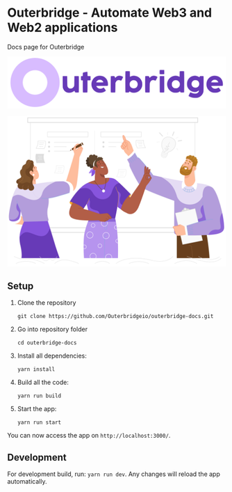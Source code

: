 # Outerbridge - Automate Web3 and Web2 applications

Docs page for Outerbridge

![Outerbridge](/public/outerbridge_brand.svg)

![Outerbridge Screenshot](/public/banner_svg.svg)

## Setup
1. Clone the repository
	```
	git clone https://github.com/Outerbridgeio/outerbridge-docs.git
	```

2. Go into repository folder
	```
	cd outerbridge-docs
	```

3. Install all dependencies:
	```
	yarn install
	```

4. Build all the code:
	```
	yarn run build
	```

5. Start the app:
	```
	yarn run start
	```

You can now access the app on `http://localhost:3000/`.

## Development
For development build, run: `yarn run dev`. Any changes will reload the app automatically.